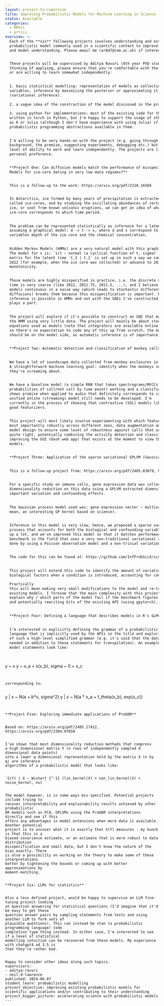 ```yaml
---
layout: project-to-supervise
title: Improving Probabilistic Models for Machine Learning in Science
status: Available
categories:
  - MPhil
  - prtiii
overview: >-
  Each of the **six** following projects involves understanding and extending an existing
  probabilistic model commonly used in a scientific context to improve usability
  and model understanding. Please email me (ar847@cam.ac.uk) if interested.


  These projects will be supervised by Aditya Ravuri (4th year PhD student). If you're
  thinking of applying, please ensure that you're comfortable with the following
  or are willing to learn somewhat independently:
  
  
  1. basic statistical modelling: representation of models as collections of random
  variables, inference by maximizing the posterior or approximating it
  (variational inference).  
  
  2. a vague idea of the construction of the model discussed in the project that interests you.  
  
  3. using python for implementations: most of the existing code for these projects is
  written in torch in Python, but I'm happy to support the usage of other languages, such
  as R or Julia (although I don't have experience with using Julia) if there are good
  probabilistic programming abstractions available in them.  
  
  
  I'm willing to be very hands-on with the project (e.g. going through the technical
  background, the premise, suggesting experiments, debugging etc.) but expect some
  level of ability to work and learn independently. The projects are listed in order of
  personal preference.  
  

  **Project One: Can diffusion models match the performance of misspecified Hidden Markov
  Models for ice-core dating in very low data regimes?**   
  

  This is a follow-up to the work: https://arxiv.org/pdf/2210.16568  
  

  In Antarctica, ice formed by many years of precipitation is extracted as large cylinders
  called ice-cores, and by studying the oscillating abundances of certain chemicals in the
  ice, or soot from known volcanic eruptions, we can get an idea of what depth of the
  ice-core corresponds to which time period.  
    
    
  The problem can be represented statistically as inference for a latent variable t,
  assuming a graphical model: d -> t -> s, where d and s correspond to the observed random
  variables depth of the ice core and the chemical concentration.  
    
    
  Hidden Markov Models (HMMs) are a very natural model with this graphical structure.
  The model for s is: `s|t ~ normal (a cyclical function of t, sigma)` and the transition
  matrix for the latent time `t_2 | t_1` is set up in such a way we can either stay in state
  2012 (for example, when the ice core was collected) or advance to 2011.9, ensuring
  monotonicity.  
  
  
  These models are highly misspecified in practice, i.e. the discrete states representing
  time is very coarse (like 2012, 2011.75, 2011.5, ...), and I believe that making these
  models continuous in a naive way (which leads to stochastic differential equations SDEs /
  diffusions) breaks them because this misspecification is important. Moreover, exact
  inference is possible in HMMs and not with the SDEs I've constructed, which I think also
  plays a part.  
    
    
  The project will explore if it's possible to construct an SDE that matches the performance of
  the HMM using very little data. The project will mainly be about stochastic differential
  equations used as models (note that integrators are available online, for example: https://github.com/google-research/torchsde
  so there's no expectation to code any of this up from scratch, the main experimentation
  should be on the model side, as automatic inference is of importance).  
    
    
  **Project Two: Automatic detection and classification of monkey calls from bioacoustic data**  
    
    
  We have a lot of soundscape data collected from monkey enclosures in zoos in the UK.
  A straightforward machine learning goal: identify when the monkeys scream and what
  they're screaming about.  
    
    
  We have a baseline model (a simple RNN that takes spectrograms/MFCCs and outputs
  probabilities of call/not call by time point) working and a classification model that
  shows promise when applied to audio that definitely corresponds to calls. However, a 
  unified online (streaming) model still needs to be developed. I'm
  currently in the process of showing that contrastive (SSL) models like wav2vec are also
  good featurizers.  
    
    
  This project will most likely involve experimenting with which featurizers work best, but
  most importantly robustly across different zoos, data augmentation and classification
  model design to ensure some level of robustness against calls that aren't identified
  quite right, potentially combining the activity detection and classification models and
  improving the GUI (dash web app) that exists at the moment to view the outputs of these
  models.  
    
    
  **Project Three: Application of the sparse variational GPLVM (Gaussian process latent variable model) for the analysis of single-cell data and eQTLs**  
    
    
  This is a follow-up project from: https://arxiv.org/pdf/2405.03879, https://arxiv.org/pdf/2209.06716  
    
    
  For a specific study on immune cells, gene expression data was collected at scale, and a
  dimensionality reduction on this data using a GPLVM extracted dimensions of genetically
  important variation and confounding effects.  
    
    
  The Gaussian process model used was: gene expression vector ~ multivariate_normal(a simple
  mean, an interesting GP kernel based on science).  
    
    
  Inference in this model is very slow, hence, we proposed a sparse variational Gaussian
  process that accounts for both the biological and confounding variables that speeds it
  up a lot, and we've improved this model so that it matches performance of scVI (the
  benchmark in the field that uses a very non-traditional variational autoencoder). This was
  done by using a Poisson observation model and a non-trivial variational distribution.  
    
    
  The code for this can be found at: https://github.com/InfProbSciX/scvi-ablation/blob/main/covid_trial.py  
    
    
  This project will extend this code to identify the amount of variation expressed by the
  biological factors when a condition is introduced, accounting for confounders. 

  Practically
  this will mean making very small modifications to the model and re-training some of the
  existing models. I foresee that the main complexity with this project will be trying to
  explain why / which parts of the model fail if the benchmark figures cannot be recovered,
  and potentially rewriting bits of the existing API (using gpytorch).  
    
    
  **Project Four: Defining a language that describes models in R's GLMs, MGCV's GAMs, Stan's BRMS, PYMC's bambi**  
    
    
  I'm interested in explicitly defining the grammar of a probabilistic programming
  language that is implicitly used by the APIs in the title and exploring limitations
  of such a high-level simplified grammar (e.g. it's said that the data dictionary is
  needed in addition to these statements for transpilation). An example of what some
  model statements look like:  
  
  
  ```
  y ~ x
  y ~ x_a + s(x_b), sigma ~ 0 + x_c
  ```
  
  
  corresponding to:  
  
  
  ```
  y | x ~ N(a + b*x, sigma^2) 
  y | x ~ N(a * x_a + f_theta(x_b), exp(x_c))
  ```
  
   
  **Project Five: Exploring immediate applications of ProbDR**  
    
    
  Based on: https://arxiv.org/pdf/2405.17412, https://arxiv.org/pdf/2304.07658  
    
    
  I've shown that most dimensionality reduction methods that compress
  a high dimensional matrix Y (n rows of independently sampled d dimensional data points)
  into a lower q dimensional representation held by the matrix X (n by q) are inference
  algorithms of a probabilistic model that looks like:  
    
    
  `S(Y) | X ~ Wishart {^-1} (lin_kernel(X) + non_lin_kernel(X) + noise_kernel, nu) ` 
    
    
  The model however, is in some ways mis-specified. Potential projects include trying to
  recover interpretability and explainability results achieved by other probabilistic
  DR models such as PCA, GPLVMs using the ProbDR interpretations directly and see if this
  offers any advantages in model extensions when more data is available. Another potential
  project is to uncover what it is exactly that S(Y) measures - my hunch is that this is a
  biased covariance estimate, or an estimate that is more robust to data distribution
  misspecification and small data, but I don't know the nature of the bias exactly. There
  is also a possibility on working on the theory to make some of these interpretations
  better by tightening the bounds or coming up with better approximations by
  moment-matching.  
   
   
  **Project Six: LLMs for statistics**  
   
   
  Also a less defined project, would be happy to supervise an LLM fine-tuning project looking
  at question answering for statistical questions (I'd imagine that it'd be easy to get these
  question answer pairs by sampling statements from texts and using another LLM to form sets of
  plausible questions). This can instead be stan (a probabilistic programming language) code
  completion type thing instead. In either case, I'm interested to see if a level of statistical
  modelling intuition can be recovered from these models. My experience with chatgpt4 ad 3.5 is
  that they're rather bad.  
  

  Happy to consider other ideas along such topics.
supervisors:
  - aditya-ravuri
  - neil-d-lawrence
published: 2024-06-07
student_learn: probabilistic modelling
project_objective: improving existing probabilistic models for scientific applications and/or contributing to their understanding
project_bigger_picture: accelerating science with probabilistic models
---
```

